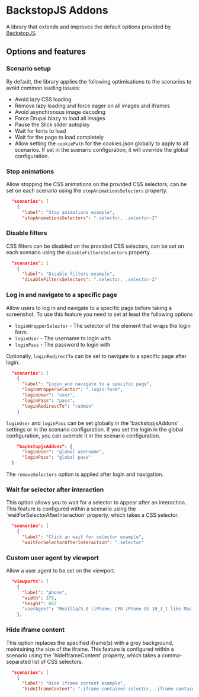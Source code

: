 # BackstopJS Addons
A library that extends and improves the default options provided by [BackstopJS](https://github.com/garris/BackstopJS).

## Options and features

### Scenario setup
By default, the library applies the following optimisations to the scenarios to avoid common loading issues:
  - Avoid lazy CSS loading
  - Remove lazy loading and force eager on all images and iframes
  - Avoid asynchronous image decoding
  - Force Drupal.blazy to load all images
  - Pause the Slick slider autoplay
  - Wait for fonts to load
  - Wait for the page to load completely
  - Allow setting the `cookiePath` for the cookies.json globally to apply to all scenarios. If set in the scenario configuration, it will override the global configuration.

### Stop animations
Allow stopping the CSS animations on the provided CSS selectors, can be set on each scenario using the `stopAnimationsSelectors` property.

```json
  "scenarios": [
    {
      "label": "Stop animations example",
      "stopAnimationsSelectors": ".selector, .selector-2"
```

### Disable filters
CSS filters can be disabled on the provided CSS selectors, can be set on each scenario using the `disableFiltersSelectors` property.

```json
  "scenarios": [
    {
      "label": "Disable filters example",
      "disableFiltersSelectors": ".selector, .selector-2"
```

### Log in and navigate to a specific page
Allow users to log in and navigate to a specific page before taking a screenshot. To use this feature you need to set at least the following options
  - `loginWrapperSelector` - The selector of the element that wraps the login form.
  - `loginUser` - The username to login with
  - `loginPass` - The password to login with

Optionally, `loginRedirectTo` can be set to navigate to a specific page after login.

```json
  "scenarios": [
    {
      "label": "Login and navigate to a specific page",
      "loginWrapperSelector": ".login-form",
      "loginUser": "user",
      "loginPass": "pass",
      "loginRedirectTo": "/admin"
    }
```

`loginUser` and `loginPass` can be set globally in the 'backstopjsAddons' settings or in the scenario configuration. If you set the login in the global configuration, you can override it in the scenario configuration.

```json
    "backstopjsAddons": {
      "loginUser": "global username",
      "loginPass": "global pass"
  }
```

The `removeSelectors` option is applied after login and navigation.

### Wait for selector after interaction
This option allows you to wait for a selector to appear after an interaction. This feature is configured within a scenario using the `waitForSelectorAfterInteraction' property, which takes a CSS selector.

```json
  "scenarios": [
    {
      "label": "Click an wait for selector example",
      "waitForSelectorAfterInteraction": ".selector"
```

### Custom user agent by viewport
Allow a user agent to be set on the viewport.

```json
  "viewports": [
    {
      "label": "phone",
      "width": 375,
      "height": 667
      "userAgent": "Mozilla/5.0 (iPhone; CPU iPhone OS 10_3_1 like Mac OS X) AppleWebKit/603.1.30 (KHTML, like Gecko) Version/10.0 Mobile/14E304 Safari/602.1"
    },
```

### Hide iframe content
This option replaces the specified iframe(s) with a grey background, maintaining the size of the iframe. This feature is configured within a scenario using the `hideIframeContent' property, which takes a comma-separated list of CSS selectors.

```json
  "scenarios": [
    {
      "label": "Hide iframe content example",
      "hideIframeContent": ".iframe-container-selector, .iframe-container-selector-2"
```
